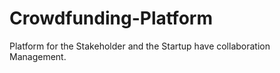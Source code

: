 # Crowdfunding-Platform
Platform for the Stakeholder and the Startup have collaboration Management.
